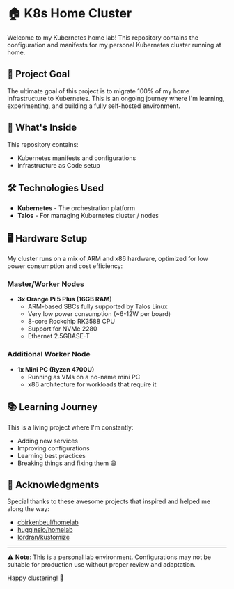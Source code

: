 # 🏠 K8s Home Cluster

Welcome to my Kubernetes home lab! This repository contains the configuration and manifests for my personal Kubernetes cluster running at home. 

## 🎯 Project Goal

The ultimate goal of this project is to migrate 100% of my home infrastructure to Kubernetes. This is an ongoing journey where I'm learning, experimenting, and building a fully self-hosted environment.

## 🚀 What's Inside

This repository contains:
- Kubernetes manifests and configurations
- Infrastructure as Code setup

## 🛠️ Technologies Used

- **Kubernetes** - The orchestration platform
- **Talos** - For managing Kubernetes cluster / nodes

## 🖥️ Hardware Setup

My cluster runs on a mix of ARM and x86 hardware, optimized for low power consumption and cost efficiency:

### Master/Worker Nodes
- **3x Orange Pi 5 Plus (16GB RAM)**
  - ARM-based SBCs fully supported by Talos Linux
  - Very low power consumption (~6-12W per board)
  - 8-core Rockchip RK3588 CPU
  - Support for NVMe 2280
  - Ethernet 2.5GBASE-T

### Additional Worker Node
- **1x Mini PC (Ryzen 4700U)**
  - Running as VMs on a no-name mini PC
  - x86 architecture for workloads that require it

## 📚 Learning Journey

This is a living project where I'm constantly:
- Adding new services
- Improving configurations
- Learning best practices
- Breaking things and fixing them 😅

## 🙏 Acknowledgments

Special thanks to these awesome projects that inspired and helped me along the way:

- [cbirkenbeul/homelab](https://github.com/cbirkenbeul/homelab)
- [hugginsio/homelab](https://github.com/hugginsio/homelab)
- [lordran/kustomize](https://framagit.org/lordran/kustomize)

---

⚠️ **Note**: This is a personal lab environment. Configurations may not be suitable for production use without proper review and adaptation.

Happy clustering! 🎉
